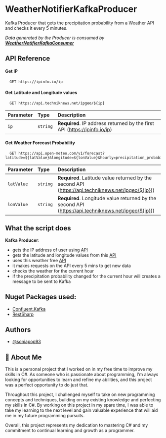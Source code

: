 
# WeatherNotifierKafkaProducer

Kafka Producer that gets the precipitation probability from a Weather API and checks it every 5 minutes.

_Data generated by the Producer is consumed by **[WeatherNotifierKafkaConsumer
](https://github.com/soniapop93/WeatherNotifierKafkaConsumer)**_


## API Reference

#### Get IP

```http
  GET https://ipinfo.io/ip
```

#### Get Latitude and Longitude values

```http
  GET https://api.techniknews.net/ipgeo/${ip}
```

| Parameter | Type     | Description                       |
| :-------- | :------- | :-------------------------------- |
| `ip`      | `string` | **Required**. IP address returned by the first API (https://ipinfo.io/ip)|

#### Get Weather Forecast Probability

```http
  GET https://api.open-meteo.com/v1/forecast?latitude=${latValue}&longitude=${lonValue}&hourly=precipitation_probability&current_weather=true
```

| Parameter | Type     | Description                       |
| :-------- | :------- | :-------------------------------- |
| `latValue`      | `string` | **Required**. Latitude value returned by the second API (https://api.techniknews.net/ipgeo/${ip}))|
| `lonValue`      | `string` | **Required**. Longitude value returned by the second API (https://api.techniknews.net/ipgeo/${ip}))|




## What the script does

**Kafka Producer**:

- gets the IP address of user using [API](https://ipinfo.io/ip)
- gets the latitude and longitude values from this [API](https://api.techniknews.net/ipgeo/${ip})
- uses this weather free [API](https://api.open-meteo.com/v1/forecast?latitude=$value&longitude=$value&hourly=precipitation_probability&current_weather=true)
- it makes requests on the API every 5 mins to get new data
- checks the weather for the current hour
- if the precipitation probability changed for the current hour will creates a message to be sent to Kafka

## Nuget Packages used:

- [Confluent.Kafka](https://www.nuget.org/packages/Confluent.Kafka/)
- [RestSharp](https://restsharp.dev/)

## Authors

- [@soniapop93](https://github.com/soniapop93)


## 🚀 About Me
This is a personal project that I worked on in my free time to improve my skills in C#. As someone who is passionate about programming, I'm always looking for opportunities to learn and refine my abilities, and this project was a perfect opportunity to do just that.

Throughout this project, I challenged myself to take on new programming concepts and techniques, building on my existing knowledge and perfecting my skills in C#. By working on this project in my spare time, I was able to take my learning to the next level and gain valuable experience that will aid me in my future programming pursuits.

Overall, this project represents my dedication to mastering C# and my commitment to continual learning and growth as a programmer.

